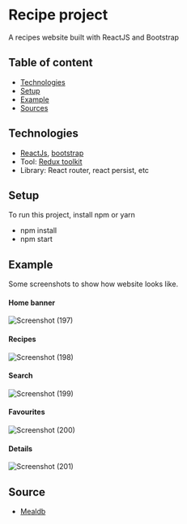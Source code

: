 # Recipe project
A recipes website built with ReactJS and Bootstrap
## Table of content
- [Technologies](#technologies)
- [Setup](#setup)
- [Example](#example)
- [Sources](#sources)
## Technologies
- [ReactJs](https://reactjs.org/), [bootstrap](https://getbootstrap.com/)
- Tool: [Redux toolkit](https://redux.js.org/)
- Library: React router, react persist, etc
## Setup
To run this project, install npm or yarn
- npm install 
- npm start
## Example
Some screenshots to show how website looks like.

#### Home banner



![Screenshot (197)](https://user-images.githubusercontent.com/94579029/142459841-9b40d6bb-5800-48c5-9e03-b21c049b84d3.png)

#### Recipes
![Screenshot (198)](https://user-images.githubusercontent.com/94579029/142460000-d5e6b0eb-d695-4a31-a495-f940c704fdb2.png)
#### Search
![Screenshot (199)](https://user-images.githubusercontent.com/94579029/142460130-b519d06f-d008-4027-82b5-481303e97d0d.png)
#### Favourites
![Screenshot (200)](https://user-images.githubusercontent.com/94579029/142460181-a90f3ca4-7608-406a-bec8-9ccc47c614a6.png)
#### Details
![Screenshot (201)](https://user-images.githubusercontent.com/94579029/142460245-94943e57-8207-4ea0-9125-af260a9c2902.png)

## Source
- [Mealdb](https://www.themealdb.com/)
